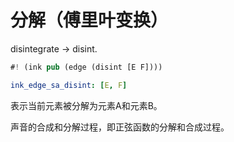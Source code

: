 # 分解（傅里叶变换）

disintegrate -> disint.

```rs
#! (ink pub (edge (disint [E F])))
```

```yaml
ink_edge_sa_disint: [E, F]
```

表示当前元素被分解为元素A和元素B。

声音的合成和分解过程，即正弦函数的分解和合成过程。